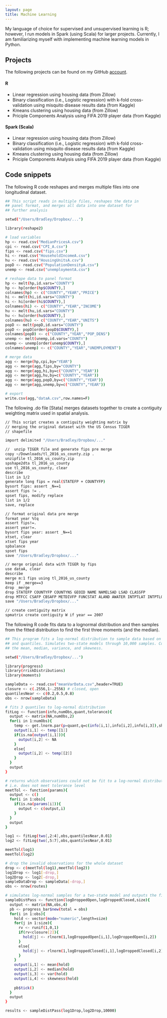 ```yaml
---
layout: page
title: Machine Learning
---
```


My language of choice for supervised and unsupervised learning is R; however, I run models in Spark (using Scala) for larger projects. Currently, I am familiarizing myself with implementing machine learning models in Python.

## Projects

The following projects can be found on my GitHub [account](https://github.com/jbeustice/machineLearning).

#### R
* Linear regression using housing data (from Zillow)
* Binary classification (i.e., Logistic regression) with k-fold cross-validation using misquito disease results data (from Kaggle)
* Kmeans clustering using housing data (from Zillow)
* Priciple Components Analysis using FIFA 2019 player data (from Kaggle)

#### Spark (Scala)
* Linear regression using housing data (from Zillow)
* Binary classification (i.e., Logistic regression) with k-fold cross-validation using misquito disease results data (from Kaggle)
* Kmeans clustering using housing data (from Zillow)
* Priciple Components Analysis using FIFA 2019 player data (from Kaggle)

## Code snippets

The following R code reshapes and merges multiple files into one longitudinal dataset.
``` sh
## This script reads in multiple files, reshapes the data in
## panel format, and merges all data into one dataset for
## further analysis

setwd("/Users/Bradley/Dropbox/...")

library(reshape2)

# load variables
hp <- read.csv("MedianPricesA.csv")
cpi <- read.csv("CPI_A.csv")
fips <- read.csv("fips.csv")
hi <- read.csv("HouseholdIncomeA.csv")
hu <- read.csv("HousingUnitsA.csv")
popD <- read.csv("PopulationDensityA.csv")
unemp <- read.csv("unemploymentA.csv")

# reshape data to panel format
hp <- melt(hp,id.vars="COUNTY")
hp <- hp[order(hp$COUNTY),]
colnames(hp) <- c("COUNTY","YEAR","PRICE")
hi <- melt(hi,id.vars="COUNTY")
hi <- hi[order(hi$COUNTY),]
colnames(hi) <- c("COUNTY","YEAR","INCOME")
hu <- melt(hu,id.vars="COUNTY")
hu <- hu[order(hu$COUNTY),]
colnames(hu) <- c("COUNTY","YEAR","UNITS")
popD <- melt(popD,id.vars="COUNTY")
popD <- popD[order(popD$COUNTY),]
colnames(popD) <- c("COUNTY","YEAR","POP_DENS")
unemp <- melt(unemp,id.vars="COUNTY")
unemp <- unemp[order(unemp$COUNTY),]
colnames(unemp) <- c("COUNTY","YEAR","UNEMPLOYMENT")

# merge data
agg <- merge(hp,cpi,by="YEAR")
agg <- merge(agg,fips,by="COUNTY")
agg <- merge(agg,hi,by=c("COUNTY","YEAR"))
agg <- merge(agg,hu,by=c("COUNTY","YEAR"))
agg <- merge(agg,popD,by=c("COUNTY","YEAR"))
agg <- merge(agg,unemp,by=c("COUNTY","YEAR"))

# export
write.csv(agg,"dataA.csv",row.names=F)
```

The following .do file [Stata] merges datasets together to create a contiguity weighting matrix used in spatial analysis.
``` sh
// This script creates a contiguity weighting matrix by
// merging the original dataset with the US Census TIGER
// shapefile

import delimited "/Users/Bradley/Dropbox/..."

//  unzip TIGER file and generate fips pre merge
copy ~/Downloads/tl_2016_us_county.zip .
unzipfile tl_2016_us_county.zip
spshape2dta tl_2016_us_county
use tl_2016_us_county, clear
describe
list in 1/2
generate long fips = real(STATEFP + COUNTYFP)
bysort fips: assert _N==1
assert fips != .
spset fips, modify replace
list in 1/2
save, replace

// format original data pre merge
format year %tq
assert fips!=.
assert year!=.
bysort fips year: assert _N==1
xtset, clear
xtset fips year
spbalance
spset fips
save "/Users/Bradley/Dropbox/..."

// merge orignial data with TIGER by fips
use dataA, clear
describe
merge m:1 fips using tl_2016_us_county
keep if _merge==3
drop _merge
drop STATEFP COUNTYFP COUNTYNS GEOID NAME NAMELSAD LSAD CLASSFP
drop MTFCC CSAFP CBSAFP METDIVFP FUNCSTAT ALAND AWATER INTPTLAT INTPTLON
save "/Users/Bradley/Dropbox/..."

// create contiguity matrix
spmatrix create contiguity W if year == 2007
```

The following R code fits data to a lognormal distribution and then samples from the fitted distribution to find the first three moments (and the median).

``` sh
## This program fits a log-normal distribution to sample data based on outcomes 
## and quantiles. Simulates two-state models through 10,000 samples. Computes
## the mean, median, variance, and skewness.

setwd("/Users/Bradley/Dropbox/...")

library(progress)
library(rriskDistributions)
library(moments)

sampleData <- read.csv("meanVarData.csv",header=TRUE)
closure <- c(.2556,1-.2556) # closed, open
quantilesNear <- c(0.2,0.5,0.8)
obs <- nrow(sampleData)

# fits 3 quantiles to log-normal distribution
fitLog <- function(info,numObs,quant,tolerance){
  output <- matrix(NA,numObs,2)
  for(i in 1:numObs){
    temp <- get.lnorm.par(p=quant,q=c(info[i,1],info[i,2],info[i,3]),show.output=F,plot=F,tol=tolerance)
    output[i,1] <- temp[[1]]
    if(is.na(output[i,1])){
      output[i,2] <- NA
    }
    else{
      output[i,2] <- temp[[2]]
    }
  }
  output
}

# returns which observations could not be fit to a log-normal distribution
# i.e. does not meet tolerance level
meetTol <- function(params){
  output <- c()
  for(i in 1:obs){
    if(is.na(params[i])){
      output <- c(output,i)
    }
  }
  output
}

log1 <- fitLog(two[,2:4],obs,quantilesNear,0.01)
log2 <- fitLog(two[,5:7],obs,quantilesNear,0.01)

meetTol(log1)
meetTol(log2)

# drop the invalid observations for the whole dataset
drop <- c(meetTol(log1),meetTol(log2))
log1Drop <- log1[-drop,]
log2Drop <- log2[-drop,]
sampleDataDrop <- sampleData[-drop,]
obs <- nrow(routes)

# simulates log-normal samples for a two-state model and outputs the first 3 moments and the median
sampleDistPass <- function(logDroppedOpen,logDroppedClosed,size){
  output <- matrix(NA,obs,4)
  pb <- progress_bar$new(total = obs)
  for(i in 1:obs){
    hold <- vector(mode="numeric",length=size)
    for(j in 1:size){
      rv <- runif(1,0,1)
      if(rv<closure[2]){
        hold[j] <- rlnorm(1,logDroppedOpen[i,1],logDroppedOpen[i,2])
      }
      else{
        hold[j] <- rlnorm(1,logDroppedClosed[i,1],logDroppedClosed[i,2])
      }
    }
    output[i,1] <- mean(hold)
    output[i,2] <- median(hold)
    output[i,3] <- var(hold)
    output[i,4] <- skewness(hold)
  
    pb$tick()
  }
  output
}

results <- sampleDistPass(log1Drop,log2Drop,10000)
```
